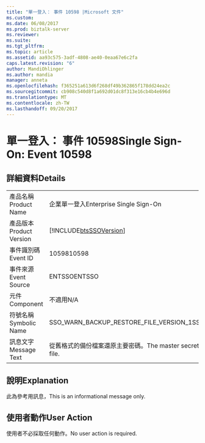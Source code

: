 ```yaml
---
title: "單一登入： 事件 10598 |Microsoft 文件"
ms.custom: 
ms.date: 06/08/2017
ms.prod: biztalk-server
ms.reviewer: 
ms.suite: 
ms.tgt_pltfrm: 
ms.topic: article
ms.assetid: aa93c575-3adf-4808-ae40-0eaa67e6c2fa
caps.latest.revision: "6"
author: MandiOhlinger
ms.author: mandia
manager: anneta
ms.openlocfilehash: f365251a613d6f268df49b362865f178dd24ea2c
ms.sourcegitcommit: cb908c540d8f1a692d01dc8f313e16cb4b4e696d
ms.translationtype: MT
ms.contentlocale: zh-TW
ms.lasthandoff: 09/20/2017
---
```

# <a name="single-sign-on-event-10598"></a><span data-ttu-id="4645b-102">單一登入： 事件 10598</span><span class="sxs-lookup"><span data-stu-id="4645b-102">Single Sign-On: Event 10598</span></span>
## <a name="details"></a><span data-ttu-id="4645b-103">詳細資料</span><span class="sxs-lookup"><span data-stu-id="4645b-103">Details</span></span>  
  
|||  
|-|-|  
|<span data-ttu-id="4645b-104">產品名稱</span><span class="sxs-lookup"><span data-stu-id="4645b-104">Product Name</span></span>|<span data-ttu-id="4645b-105">企業單一登入</span><span class="sxs-lookup"><span data-stu-id="4645b-105">Enterprise Single Sign-On</span></span>|  
|<span data-ttu-id="4645b-106">產品版本</span><span class="sxs-lookup"><span data-stu-id="4645b-106">Product Version</span></span>|[!INCLUDE[btsSSOVersion](../includes/btsssoversion-md.md)]|  
|<span data-ttu-id="4645b-107">事件識別碼</span><span class="sxs-lookup"><span data-stu-id="4645b-107">Event ID</span></span>|<span data-ttu-id="4645b-108">10598</span><span class="sxs-lookup"><span data-stu-id="4645b-108">10598</span></span>|  
|<span data-ttu-id="4645b-109">事件來源</span><span class="sxs-lookup"><span data-stu-id="4645b-109">Event Source</span></span>|<span data-ttu-id="4645b-110">ENTSSO</span><span class="sxs-lookup"><span data-stu-id="4645b-110">ENTSSO</span></span>|  
|<span data-ttu-id="4645b-111">元件</span><span class="sxs-lookup"><span data-stu-id="4645b-111">Component</span></span>|<span data-ttu-id="4645b-112">不適用</span><span class="sxs-lookup"><span data-stu-id="4645b-112">N/A</span></span>|  
|<span data-ttu-id="4645b-113">符號名稱</span><span class="sxs-lookup"><span data-stu-id="4645b-113">Symbolic Name</span></span>|<span data-ttu-id="4645b-114">SSO_WARN_BACKUP_RESTORE_FILE_VERSION_1</span><span class="sxs-lookup"><span data-stu-id="4645b-114">SSO_WARN_BACKUP_RESTORE_FILE_VERSION_1</span></span>|  
|<span data-ttu-id="4645b-115">訊息文字</span><span class="sxs-lookup"><span data-stu-id="4645b-115">Message Text</span></span>|<span data-ttu-id="4645b-116">從舊格式的備份檔案還原主要密碼。</span><span class="sxs-lookup"><span data-stu-id="4645b-116">The master secrets were restored from an older format backup file.</span></span>|  
  
## <a name="explanation"></a><span data-ttu-id="4645b-117">說明</span><span class="sxs-lookup"><span data-stu-id="4645b-117">Explanation</span></span>  
 <span data-ttu-id="4645b-118">此為參考用訊息，</span><span class="sxs-lookup"><span data-stu-id="4645b-118">This is an informational message only.</span></span>  
  
## <a name="user-action"></a><span data-ttu-id="4645b-119">使用者動作</span><span class="sxs-lookup"><span data-stu-id="4645b-119">User Action</span></span>  
 <span data-ttu-id="4645b-120">使用者不必採取任何動作。</span><span class="sxs-lookup"><span data-stu-id="4645b-120">No user action is required.</span></span>
